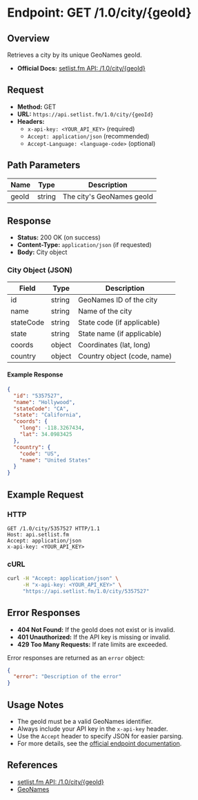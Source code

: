 # Endpoint: GET /1.0/city/{geoId}

## Overview

Retrieves a city by its unique GeoNames geoId.

- **Official Docs:** [setlist.fm API: /1.0/city/{geoId}](https://api.setlist.fm/docs/1.0/resource__1.0_city__geoId_.html)

## Request

- **Method:** GET
- **URL:** `https://api.setlist.fm/1.0/city/{geoId}`
- **Headers:**
  - `x-api-key: <YOUR_API_KEY>` (required)
  - `Accept: application/json` (recommended)
  - `Accept-Language: <language-code>` (optional)

## Path Parameters

| Name  | Type   | Description                |
|-------|--------|----------------------------|
| geoId | string | The city's GeoNames geoId  |

## Response

- **Status:** 200 OK (on success)
- **Content-Type:** `application/json` (if requested)
- **Body:** City object

### City Object (JSON)

| Field      | Type     | Description                        |
|------------|----------|------------------------------------|
| id         | string   | GeoNames ID of the city            |
| name       | string   | Name of the city                   |
| stateCode  | string   | State code (if applicable)         |
| state      | string   | State name (if applicable)         |
| coords     | object   | Coordinates (lat, long)            |
| country    | object   | Country object (code, name)        |

#### Example Response

```json
{
  "id": "5357527",
  "name": "Hollywood",
  "stateCode": "CA",
  "state": "California",
  "coords": {
    "long": -118.3267434,
    "lat": 34.0983425
  },
  "country": {
    "code": "US",
    "name": "United States"
  }
}
```

## Example Request

### HTTP
```http
GET /1.0/city/5357527 HTTP/1.1
Host: api.setlist.fm
Accept: application/json
x-api-key: <YOUR_API_KEY>
```

### cURL
```sh
curl -H "Accept: application/json" \
     -H "x-api-key: <YOUR_API_KEY>" \
     "https://api.setlist.fm/1.0/city/5357527"
```

## Error Responses

- **404 Not Found:** If the geoId does not exist or is invalid.
- **401 Unauthorized:** If the API key is missing or invalid.
- **429 Too Many Requests:** If rate limits are exceeded.

Error responses are returned as an `error` object:
```json
{
  "error": "Description of the error"
}
```

## Usage Notes

- The geoId must be a valid GeoNames identifier.
- Always include your API key in the `x-api-key` header.
- Use the `Accept` header to specify JSON for easier parsing.
- For more details, see the [official endpoint documentation](https://api.setlist.fm/docs/1.0/resource__1.0_city__geoId_.html).

## References
- [setlist.fm API: /1.0/city/{geoId}](https://api.setlist.fm/docs/1.0/resource__1.0_city__geoId_.html)
- [GeoNames](http://geonames.org/) 